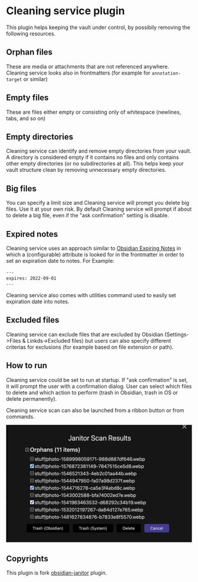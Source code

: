 # Cleaning service plugin

This plugin helps keeping the vault under control, by possibily removing the following resources.

## Orphan files

These are media or attachments that are not referenced anywhere. Cleaning service looks also in frontmatters (for example for `annotation-target` or similar)

## Empty files

These are files either empty or consisting only of whitespace (newlines, tabs, and so on)

## Empty directories

Cleaning service can identify and remove empty directories from your vault. A directory is considered empty if it contains no files and only contains other empty directories (or no subdirectories at all). This helps keep your vault structure clean by removing unnecessary empty directories.

## Big files

You can specify a limit size and Cleaning service will prompt you delete big files. Use it at your own risk. By default Cleaning service will prompt if about to delete a big file, even if the "ask confirmation" setting is disable.

## Expired notes

Cleaning service uses an approach similar to [Obsidian Expiring Notes](https://github.com/joerncodes/obsidian-expiring-notes) in which a (configurable) attribute is looked for in the frontmatter in order to set an expiration date to notes. For Example:

```
---
expires: 2022-09-01
---
```

Cleaning service also comes with utilities command used to easily set expiration date into notes.

## Excluded files

Cleaning service can exclude files that are excluded by Obsidian (Settings->Files & Linkds->Excluded files) but users can also specify different criterias for exclusions (for example based on file extension or path).

## How to run

Cleaning service could be set to run at startup. If "ask confirmation" is set, it will prompt the user with a confirmation dialog. User can select which files to delete and which action to perform (trash in Obsidian, trash in OS or delete permanently).

Cleaning service scan can also be launched from a ribbon button or from commands.

![Scan Result Dialog](media/dialog.png)

## Copyrights

This plugin is fork [obsidian-janitor](https://github.com/canna71/obsidian-janitor) plugin.
